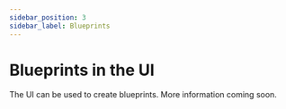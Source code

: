 ```yaml
---
sidebar_position: 3
sidebar_label: Blueprints
---
```


# Blueprints in the UI

The UI can be used to create blueprints. More information coming soon.
